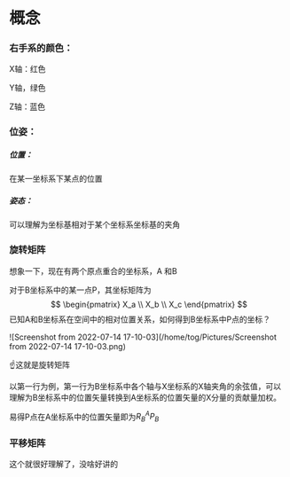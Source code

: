 # 概念

### 右手系的颜色：

X轴：红色

Y轴，绿色

Z轴：蓝色

### 位姿：

##### 位置：

在某一坐标系下某点的位置

##### 姿态：

可以理解为坐标基相对于某个坐标系坐标基的夹角

### 旋转矩阵

想象一下，现在有两个原点重合的坐标系，A 和B

对于B坐标系中的某一点P，其坐标矩阵为
$$
\begin{pmatrix}
X_a \\ X_b \\ X_c
\end{pmatrix}
$$
已知A和B坐标系在空间中的相对位置关系，如何得到B坐标系中P点的坐标？

![Screenshot from 2022-07-14 17-10-03](/home/tog/Pictures/Screenshot from 2022-07-14 17-10-03.png)

☝这就是旋转矩阵

以第一行为例，第一行为B坐标系中各个轴与X坐标系的X轴夹角的余弦值，可以理解为B坐标系中的位置矢量转换到A坐标系的位置矢量的X分量的贡献量加权。

易得P点在A坐标系中的位置矢量即为$R_B^A P_B$

### 平移矩阵

这个就很好理解了，没啥好讲的

